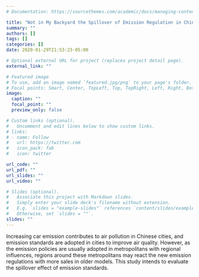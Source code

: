 ```yaml
---
# Documentation: https://sourcethemes.com/academic/docs/managing-content/

title: "Not in My Backyard the Spillover of Emission Regulation in Chinas Cities"
summary: ""
authors: []
tags: []
categories: []
date: 2020-01-29T21:53:23-05:00

# Optional external URL for project (replaces project detail page).
external_link: ""

# Featured image
# To use, add an image named `featured.jpg/png` to your page's folder.
# Focal points: Smart, Center, TopLeft, Top, TopRight, Left, Right, BottomLeft, Bottom, BottomRight.
image:
  caption: ""
  focal_point: ""
  preview_only: false

# Custom links (optional).
#   Uncomment and edit lines below to show custom links.
# links:
# - name: Follow
#   url: https://twitter.com
#   icon_pack: fab
#   icon: twitter

url_code: ""
url_pdf: ""
url_slides: ""
url_video: ""

# Slides (optional).
#   Associate this project with Markdown slides.
#   Simply enter your slide deck's filename without extension.
#   E.g. `slides = "example-slides"` references `content/slides/example-slides.md`.
#   Otherwise, set `slides = ""`.
slides: ""
---
```

Increasing car emission contributes to air pollution in Chinese cities, and emission standards are adopted in cities to improve air quality. However, as the emission policies are usually adopted in metropolitans with regional influences, regions around these metropolitans may react the new emission regulations with more sales in older models. This study intends to evaluate the spillover effect of emission standards.